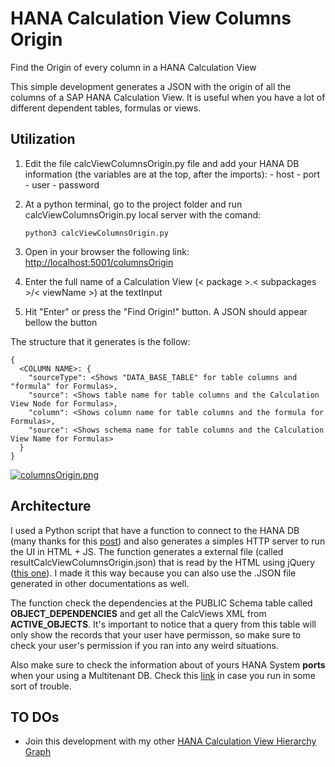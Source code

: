 # HANA Calculation View Columns Origin
Find the Origin of every column in a HANA Calculation View

This simple development generates a JSON with the origin of all the columns of a SAP HANA Calculation View. It is useful when you have a lot of different dependent tables, formulas or views.

## Utilization
  1. Edit the file calcViewColumnsOrigin.py file and add your HANA DB information (the variables are at the top, after the imports): 
    - host 
    - port
    - user
    - password
  2. At a python terminal, go to the project folder and run calcViewColumnsOrigin.py local server with the comand:
  
      ``` python3 calcViewColumnsOrigin.py ```

  3. Open in your browser the following link: [http://localhost:5001/columnsOrigin](http://localhost:5001/columnsOrigin)
  4. Enter the full name of a Calculation View (< package >.< subpackages >/< viewName >) at the textInput
  5. Hit "Enter" or press the "Find Origin!" button. A JSON should appear bellow the button

The structure that it generates is the follow:

    { 
      <COLUMN NAME>: {
        "sourceType": <Shows "DATA_BASE_TABLE" for table columns and "formula" for Formulas>,
        "source": <Shows table name for table columns and the Calculation View Node for Formulas>,
        "column": <Shows column name for table columns and the formula for Formulas>,
        "source": <Shows schema name for table columns and the Calculation View Name for Formulas>
      }
    } 


[![columnsOrigin.png](http://s9.postimg.org/d861gd7kv/columns_Origin.png)](http://postimg.org/image/ae2w2x5ej/)


## Architecture
I used a Python script that have a function to connect to the HANA DB (many thanks for this [post]( https://github.com/SAP/PyHDB)) and also generates a simples HTTP server to run the UI in HTML + JS. The function generates a external file (called resultCalcViewColumnsOrigin.json) that is read by the HTML using jQuery ([this one](https://stackoverflow.com/questions/4810841/how-can-i-pretty-print-json-using-javascript)). I made it this way because you can also use the .JSON file generated in other documentations as well.

The function check the dependencies at the PUBLIC Schema table called **OBJECT_DEPENDENCIES** and get all the CalcViews XML from **ACTIVE_OBJECTS**. It's important to notice that a query from this table will only show the records that your user have permisson, so make sure to check your user's permission if you ran into any weird situations.

Also make sure to check the information about of yours HANA System **ports** when your using a Multitenant DB. Check this [link](https://help.sap.com/saphelp_hanaplatform/helpdata/en/44/0f6efe693d4b82ade2d8b182eb1efb/frameset.htm) in case you run in some sort of trouble.

## TO DOs

* Join this development with my other [HANA Calculation View Hierarchy Graph](https://github.com/rodrigocava/HANAcalcViewHierarchy)

